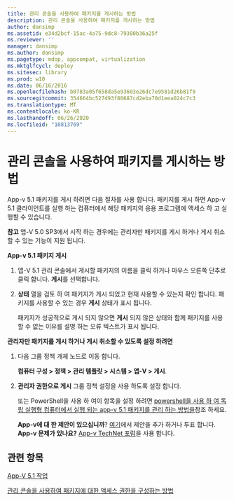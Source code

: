 ```yaml
---
title: 관리 콘솔을 사용하여 패키지를 게시하는 방법
description: 관리 콘솔을 사용하여 패키지를 게시하는 방법
author: dansimp
ms.assetid: e34d2bcf-15ac-4a75-9dc8-79380b36a25f
ms.reviewer: ''
manager: dansimp
ms.author: dansimp
ms.pagetype: mdop, appcompat, virtualization
ms.mktglfcycl: deploy
ms.sitesec: library
ms.prod: w10
ms.date: 06/16/2016
ms.openlocfilehash: b0783a05f658da5e93603e26dc7e9581d26b81f9
ms.sourcegitcommit: 354664bc527d93f80687cd2eba70d1eea024c7c3
ms.translationtype: MT
ms.contentlocale: ko-KR
ms.lasthandoff: 06/26/2020
ms.locfileid: "10813769"
---
```

# 관리 콘솔을 사용하여 패키지를 게시하는 방법


App-v 5.1 패키지를 게시 하려면 다음 절차를 사용 합니다. 패키지를 게시 하면 App-v 5.1 클라이언트를 실행 하는 컴퓨터에서 해당 패키지의 응용 프로그램에 액세스 하 고 실행할 수 있습니다.

**참고**  앱-V 5.0 SP3에서 시작 하는 경우에는 관리자만 패키지를 게시 하거나 게시 취소할 수 있는 기능이 지원 됩니다.

 

**App-v 5.1 패키지 게시**

1.  앱-V 5.1 관리 콘솔에서 게시할 패키지의 이름을 클릭 하거나 마우스 오른쪽 단추로 클릭 합니다. **게시**를 선택합니다.

2.  **상태** 열을 검토 하 여 패키지가 게시 되었고 현재 사용할 수 있는지 확인 합니다. 패키지를 사용할 수 있는 경우 **게시** 상태가 표시 됩니다.

    패키지가 성공적으로 게시 되지 않으면 **게시** 되지 않은 상태와 함께 패키지를 사용할 수 없는 이유를 설명 하는 오류 텍스트가 표시 됩니다.

**관리자만 패키지를 게시 하거나 게시 취소할 수 있도록 설정 하려면**

1.  다음 그룹 정책 개체 노드로 이동 합니다.

    **컴퓨터 구성 &gt; 정책 &gt; 관리 템플릿 &gt; 시스템 &gt; 앱-V &gt; 게시**.

2.  **관리자 권한으로 게시** 그룹 정책 설정을 사용 하도록 설정 합니다.

    또는 PowerShell을 사용 하 여이 항목을 설정 하려면 [powershell을 사용 하 여 독립 실행형 컴퓨터에서 실행 되는 app-v 5.1 패키지를 관리 하는 방법을](how-to-manage-app-v-51-packages-running-on-a-stand-alone-computer-by-using-powershell.md#bkmk-admins-pub-pkgs)참조 하세요.

    **App-v에 대 한 제안이 있으십니까**? [여기](http://appv.uservoice.com/forums/280448-microsoft-application-virtualization)에서 제안을 추가 하거나 투표 합니다. **App-v 문제가 있나요?** [App-v TechNet 포럼](https://social.technet.microsoft.com/Forums/home?forum=mdopappv)을 사용 합니다.

## 관련 항목


[App-V 5.1 작업](operations-for-app-v-51.md)

[관리 콘솔을 사용하여 패키지에 대한 액세스 권한을 구성하는 방법](how-to-configure-access-to-packages-by-using-the-management-console-51.md)

 

 





